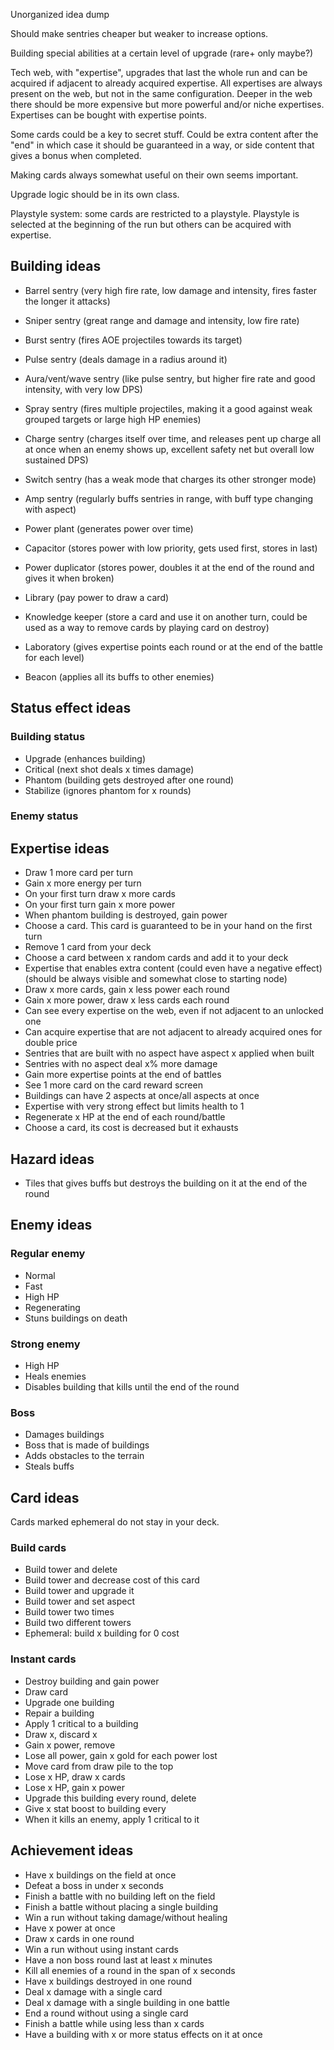 Unorganized idea dump

Should make sentries cheaper but weaker to increase options.

Building special abilities at a certain level of upgrade (rare+ only maybe?)

Tech web, with "expertise", upgrades that last the whole run and can be acquired if adjacent to already acquired expertise. All expertises are always present on the web, but not in the same configuration. Deeper in the web there should be more expensive but more powerful and/or niche expertises. Expertises can be bought with expertise points.

Some cards could be a key to secret stuff. Could be extra content after the "end" in which case it should be guaranteed in a way, or side content that gives a bonus when completed.

Making cards always somewhat useful on their own seems important.

Upgrade logic should be in its own class.

Playstyle system: some cards are restricted to a playstyle. Playstyle is selected at the beginning of the run but others can be acquired with expertise. 

## Building ideas

- Barrel sentry (very high fire rate, low damage and intensity, fires faster the longer it attacks)
- Sniper sentry (great range and damage and intensity, low fire rate)
- Burst sentry (fires AOE projectiles towards its target)
- Pulse sentry (deals damage in a radius around it)
- Aura/vent/wave sentry (like pulse sentry, but higher fire rate and good intensity, with very low DPS)
- Spray sentry (fires multiple projectiles, making it a good against weak grouped targets or large high HP enemies)
- Charge sentry (charges itself over time, and releases pent up charge all at once when an enemy shows up, excellent safety net but overall low sustained DPS)
- Switch sentry (has a weak mode that charges its other stronger mode)
- Amp sentry (regularly buffs sentries in range, with buff type changing with aspect)

- Power plant (generates power over time)
- Capacitor (stores power with low priority, gets used first, stores in last)
- Power duplicator (stores power, doubles it at the end of the round and gives it when broken)
- Library (pay power to draw a card)
- Knowledge keeper (store a card and use it on another turn, could be used as a way to remove cards by playing card on destroy)
- Laboratory (gives expertise points each round or at the end of the battle for each level)
- Beacon (applies all its buffs to other enemies)

## Status effect ideas

### Building status

- Upgrade (enhances building)
- Critical (next shot deals x times damage)
- Phantom (building gets destroyed after one round)
- Stabilize (ignores phantom for x rounds)

### Enemy status


## Expertise ideas

- Draw 1 more card per turn
- Gain x more energy per turn
- On your first turn draw x more cards
- On your first turn gain x more power
- When phantom building is destroyed, gain power
- Choose a card. This card is guaranteed to be in your hand on the first turn
- Remove 1 card from your deck
- Choose a card between x random cards and add it to your deck
- Expertise that enables extra content (could even have a negative effect) (should be always visible and somewhat close to starting node)
- Draw x more cards, gain x less power each round
- Gain x more power, draw x less cards each round
- Can see every expertise on the web, even if not adjacent to an unlocked one
- Can acquire expertise that are not adjacent to already acquired ones for double price
- Sentries that are built with no aspect have aspect x applied when built
- Sentries with no aspect deal x% more damage
- Gain more expertise points at the end of battles
- See 1 more card on the card reward screen
- Buildings can have 2 aspects at once/all aspects at once
- Expertise with very strong effect but limits health to 1
- Regenerate x HP at the end of each round/battle
- Choose a card, its cost is decreased but it exhausts

## Hazard ideas

- Tiles that gives buffs but destroys the building on it at the end of the round

## Enemy ideas

### Regular enemy

- Normal 
- Fast
- High HP
- Regenerating
- Stuns buildings on death

### Strong enemy

- High HP
- Heals enemies
- Disables building that kills until the end of the round

### Boss

- Damages buildings
- Boss that is made of buildings
- Adds obstacles to the terrain
- Steals buffs

## Card ideas

Cards marked ephemeral do not stay in your deck.

### Build cards

- Build tower and delete
- Build tower and decrease cost of this card
- Build tower and upgrade it
- Build tower and set aspect
- Build tower two times
- Build two different towers
- Ephemeral: build x building for 0 cost

### Instant cards

- Destroy building and gain power
- Draw card
- Upgrade one building
- Repair a building
- Apply 1 critical to a building
- Draw x, discard x
- Gain x power, remove
- Lose all power, gain x gold for each power lost
- Move card from draw pile to the top
- Lose x HP, draw x cards
- Lose x HP, gain x power
- Upgrade this building every round, delete
- Give x stat boost to building every
- When it kills an enemy, apply 1 critical to it

## Achievement ideas

- Have x buildings on the field at once
- Defeat a boss in under x seconds
- Finish a battle with no building left on the field
- Finish a battle without placing a single building
- Win a run without taking damage/without healing
- Have x power at once
- Draw x cards in one round
- Win a run without using instant cards
- Have a non boss round last at least x minutes
- Kill all enemies of a round in the span of x seconds
- Have x buildings destroyed in one round
- Deal x damage with a single card
- Deal x damage with a single building in one battle
- End a round without using a single card
- Finish a battle while using less than x cards
- Have a building with x or more status effects on it at once